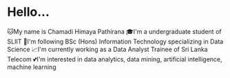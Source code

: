 # Hello...
🐱My name is Chamadi Himaya Pathirana
🎓I'm a undergraduate student of SLIIT
🤖I'm following BSc (Hons) Information Technology specializing in Data Science
📈I'm currently working as a Data Analyst Trainee of Sri Lanka Telecom
💕I'm interested in
   data analytics,
   data mining, 
   artificial intelligence, 
   machine learning    
